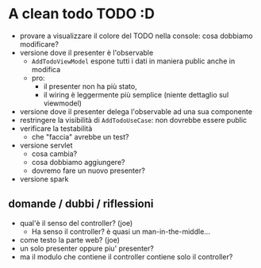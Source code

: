 # A clean todo TODO :D

* provare a visualizzare il colore del TODO nella console: cosa dobbiamo modificare?
* versione dove il presenter è l'observable
  - `AddTodoViewModel` espone tutti i dati in maniera public anche in modifica
  - pro: 
    - il presenter non ha più stato,
    - il wiring è leggermente più semplice (niente dettaglio sul viewmodel)
* versione dove il presenter delega l'observable ad una sua componente
* restringere la visibilità di `AddTodoUseCase`: non dovrebbe essere public
* verificare la testabilità
  - che "faccia" avrebbe un test?
* versione servlet
  - cosa cambia?
  - cosa dobbiamo aggiungere?
  - dovremo fare un nuovo presenter?
* versione spark

## domande / dubbi / riflessioni

* qual'è il senso del controller? (joe)
  - Ha senso il controller? è quasi un man-in-the-middle...
* come testo la parte web? (joe)
* un solo presenter oppure piu' presenter?
* ma il modulo che contiene il controller contiene solo il controller?

